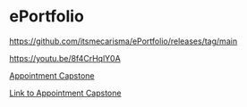 # ePortfolio

https://github.com/itsmecarisma/ePortfolio/releases/tag/main

https://youtu.be/8f4CrHqlY0A

[Appointment Capstone](AppointmentCapstone)

[Link to Appointment Capstone](Projects/AppointmentCapstone)

